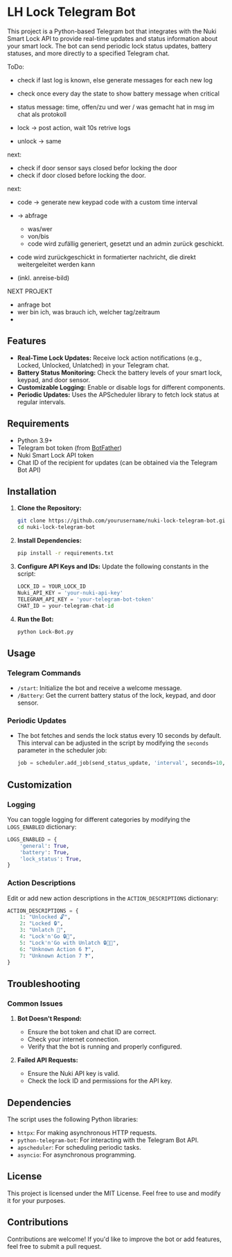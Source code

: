 # LH Lock Telegram Bot

This project is a Python-based Telegram bot that integrates with the Nuki Smart Lock API to provide real-time updates and status information about your smart lock. The bot can send periodic lock status updates, battery statuses, and more directly to a specified Telegram chat.


ToDo:

- check if last log is known, else generate messages for each new log
- check once every day the state to show battery message when critical
- status message: time, offen/zu
und wer / was gemacht hat in msg im chat als protokoll


- lock -> post action, wait 10s retrive logs
- unlock -> same

next: 
- check if door sensor says closed befor locking the door
- check if door closed before locking the door. 



next:

- code -> generate new keypad code with a custom time interval
- -> abfrage
    - was/wer
    - von/bis
    - code wird zufällig generiert, gesetzt und an admin zurück geschickt.
    
- code wird zurückgeschickt in formatierter nachricht, die direkt weitergeleitet werden kann
- (inkl. anreise-bild)

NEXT PROJEKT
- anfrage bot
- wer bin ich, was brauch ich, welcher tag/zeitraum
- 








## Features

- **Real-Time Lock Updates:** Receive lock action notifications (e.g., Locked, Unlocked, Unlatched) in your Telegram chat.
- **Battery Status Monitoring:** Check the battery levels of your smart lock, keypad, and door sensor.
- **Customizable Logging:** Enable or disable logs for different components.
- **Periodic Updates:** Uses the APScheduler library to fetch lock status at regular intervals.

## Requirements

- Python 3.9+
- Telegram bot token (from [BotFather](https://core.telegram.org/bots#botfather))
- Nuki Smart Lock API token
- Chat ID of the recipient for updates (can be obtained via the Telegram Bot API)

## Installation

1. **Clone the Repository:**
    ```bash
    git clone https://github.com/yourusername/nuki-lock-telegram-bot.git
    cd nuki-lock-telegram-bot
    ```

2. **Install Dependencies:**
    ```bash
    pip install -r requirements.txt
    ```

3. **Configure API Keys and IDs:**
    Update the following constants in the script:
    ```python
    LOCK_ID = YOUR_LOCK_ID
    Nuki_API_KEY = 'your-nuki-api-key'
    TELEGRAM_API_KEY = 'your-telegram-bot-token'
    CHAT_ID = your-telegram-chat-id
    ```

4. **Run the Bot:**
    ```bash
    python Lock-Bot.py
    ```

## Usage

### Telegram Commands
- `/start`: Initialize the bot and receive a welcome message.
- `/Battery`: Get the current battery status of the lock, keypad, and door sensor.

### Periodic Updates
- The bot fetches and sends the lock status every 10 seconds by default. This interval can be adjusted in the script by modifying the `seconds` parameter in the scheduler job:
  ```python
  job = scheduler.add_job(send_status_update, 'interval', seconds=10, args=[application])
  ```

## Customization

### Logging
You can toggle logging for different categories by modifying the `LOGS_ENABLED` dictionary:
```python
LOGS_ENABLED = {
    'general': True,
    'battery': True,
    'lock_status': True,
}
```

### Action Descriptions
Edit or add new action descriptions in the `ACTION_DESCRIPTIONS` dictionary:
```python
ACTION_DESCRIPTIONS = {
    1: "Unlocked 🔓",
    2: "Locked 🔒",
    3: "Unlatch 🔑",
    4: "Lock'n'Go 🔒💨",
    5: "Lock'n'Go with Unlatch 🔒🔑💨",
    6: "Unknown Action 6 ❓",
    7: "Unknown Action 7 ❓",
}
```

## Troubleshooting

### Common Issues

1. **Bot Doesn't Respond:**
   - Ensure the bot token and chat ID are correct.
   - Check your internet connection.
   - Verify that the bot is running and properly configured.

2. **Failed API Requests:**
   - Ensure the Nuki API key is valid.
   - Check the lock ID and permissions for the API key.

## Dependencies

The script uses the following Python libraries:

- `httpx`: For making asynchronous HTTP requests.
- `python-telegram-bot`: For interacting with the Telegram Bot API.
- `apscheduler`: For scheduling periodic tasks.
- `asyncio`: For asynchronous programming.

## License

This project is licensed under the MIT License. Feel free to use and modify it for your purposes.

## Contributions

Contributions are welcome! If you'd like to improve the bot or add features, feel free to submit a pull request.

